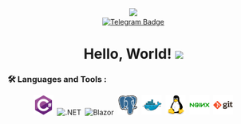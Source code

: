 <div id="header" align="center">
  <img src="https://i.giphy.com/media/v1.Y2lkPTc5MGI3NjExMzYwZmJtNXM5bjZ0b3o4eHk3bTZ1bGJnMXltN3RkMWw1bmZla2YwciZlcD12MV9pbnRlcm5hbF9naWZfYnlfaWQmY3Q9Zw/kKdgdeuO2M08M/giphy.gif" width="300px"/>
</div>
<div id="badges" align="center">
  <a href="https://t.me/VVSaltykov">
    <img src="https://img.shields.io/badge/Telegram-black?style=for-the-badge&logo=telegram&logoColor=white" alt="Telegram Badge"/>
  </a>
  <h1>
  Hello, World!
  <img src="https://i.gifer.com/origin/13/13d6f03fa7d96e8e46d81f005ef51c63.gif" width="30px"/>
  </h1>
</div>

### :hammer_and_wrench: Languages and Tools :
<div align="center">
  <img src="https://github.com/devicons/devicon/blob/master/icons/csharp/csharp-original.svg" title="C#" alt="C#" width="40" height="40"/>&nbsp;
  <img src="https://upload.wikimedia.org/wikipedia/commons/thumb/7/7d/Microsoft_.NET_logo.svg/1024px-Microsoft_.NET_logo.svg.png" title=".NET" alt=".NET" width="40" height="40"/>&nbsp;
  <img src="https://upload.wikimedia.org/wikipedia/commons/d/d0/Blazor.png" title="Blazor" alt="Blazor" width="40" height="40"/>&nbsp;
  <img src="https://github.com/devicons/devicon/blob/master/icons/postgresql/postgresql-original.svg" title="PostgreSQL"  alt="PostgreSQL" width="40" height="40"/>&nbsp;
  <img src="https://github.com/devicons/devicon/blob/master/icons/docker/docker-original.svg" title="Docker" alt="Docker" width="40" height="40"/>&nbsp;
  <img src="https://github.com/devicons/devicon/blob/master/icons/linux/linux-original.svg" title="Linux"  alt="Linux" width="40" height="40"/>&nbsp;
  <img src="https://github.com/devicons/devicon/blob/master/icons/nginx/nginx-original.svg" title="Nginx" alt="Nginx" width="40" height="40"/>&nbsp;
  <img src="https://github.com/devicons/devicon/blob/master/icons/git/git-original-wordmark.svg" title="Git" **alt="Git" width="40" height="40"/>
</div>
